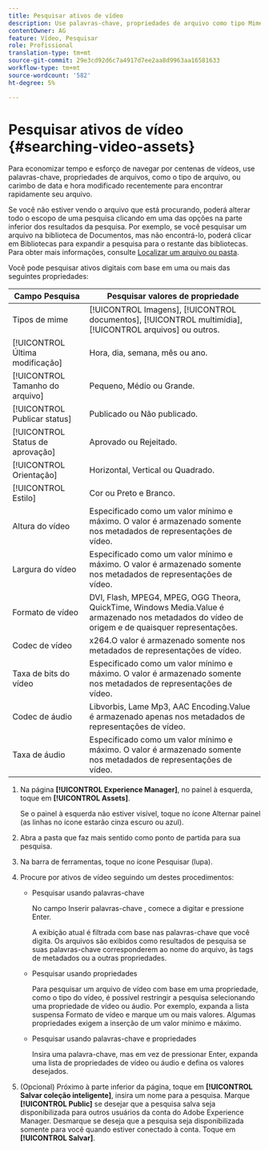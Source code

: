 ```yaml
---
title: Pesquisar ativos de vídeo
description: Use palavras-chave, propriedades de arquivo como tipo Mime, tamanho ou carimbo de data e hora modificado recentemente para localizar rapidamente seu arquivo no AEM Assets.
contentOwner: AG
feature: Vídeo, Pesquisar
role: Profissional
translation-type: tm+mt
source-git-commit: 29e3cd92d6c7a4917d7ee2aa8d9963aa16581633
workflow-type: tm+mt
source-wordcount: '582'
ht-degree: 5%

---
```



# Pesquisar ativos de vídeo {#searching-video-assets}

Para economizar tempo e esforço de navegar por centenas de vídeos, use palavras-chave, propriedades de arquivos, como o tipo de arquivo, ou carimbo de data e hora modificado recentemente para encontrar rapidamente seu arquivo.

Se você não estiver vendo o arquivo que está procurando, poderá alterar todo o escopo de uma pesquisa clicando em uma das opções na parte inferior dos resultados da pesquisa. Por exemplo, se você pesquisar um arquivo na biblioteca de Documentos, mas não encontrá-lo, poderá clicar em Bibliotecas para expandir a pesquisa para o restante das bibliotecas. Para obter mais informações, consulte [Localizar um arquivo ou pasta](https://windows.microsoft.com/en-us/windows7/find-a-file-or-folder).

Você pode pesquisar ativos digitais com base em uma ou mais das seguintes propriedades:

| Campo Pesquisa | Pesquisar valores de propriedade |
|---|---|
| Tipos de mime | [!UICONTROL Imagens],  [!UICONTROL documentos],  [!UICONTROL multimídia],  [!UICONTROL arquivos] ou outros. |
| [!UICONTROL Última modificação] | Hora, dia, semana, mês ou ano. |
| [!UICONTROL Tamanho do arquivo] | Pequeno, Médio ou Grande. |
| [!UICONTROL Publicar status] | Publicado ou Não publicado. |
| [!UICONTROL Status de aprovação] | Aprovado ou Rejeitado. |
| [!UICONTROL Orientação] | Horizontal, Vertical ou Quadrado. |
| [!UICONTROL Estilo] | Cor ou Preto e Branco. |
| Altura do vídeo | Especificado como um valor mínimo e máximo. O valor é armazenado somente nos metadados de representações de vídeo. |
| Largura do vídeo | Especificado como um valor mínimo e máximo. O valor é armazenado somente nos metadados de representações de vídeo. |
| Formato de vídeo | DVI, Flash, MPEG4, MPEG, OGG Theora, QuickTime, Windows Media.Value é armazenado nos metadados do vídeo de origem e de quaisquer representações. |
| Codec de vídeo | x264.O valor é armazenado somente nos metadados de representações de vídeo. |
| Taxa de bits do vídeo | Especificado como um valor mínimo e máximo. O valor é armazenado somente nos metadados de representações de vídeo. |
| Codec de áudio | Libvorbis, Lame Mp3, AAC Encoding.Value é armazenado apenas nos metadados de representações de vídeo. |
| Taxa de áudio | Especificado como um valor mínimo e máximo. O valor é armazenado somente nos metadados de representações de vídeo. |

1. Na página **[!UICONTROL Experience Manager]**, no painel à esquerda, toque em **[!UICONTROL Assets]**.

   Se o painel à esquerda não estiver visível, toque no ícone Alternar painel (as linhas no ícone estarão cinza escuro ou azul).

1. Abra a pasta que faz mais sentido como ponto de partida para sua pesquisa.
1. Na barra de ferramentas, toque no ícone Pesquisar (lupa).
1. Procure por ativos de vídeo seguindo um destes procedimentos:

   * Pesquisar usando palavras-chave

      No campo Inserir palavras-chave , comece a digitar e pressione Enter.

      A exibição atual é filtrada com base nas palavras-chave que você digita. Os arquivos são exibidos como resultados de pesquisa se suas palavras-chave corresponderem ao nome do arquivo, às tags de metadados ou a outras propriedades.

   * Pesquisar usando propriedades

      Para pesquisar um arquivo de vídeo com base em uma propriedade, como o tipo do vídeo, é possível restringir a pesquisa selecionando uma propriedade de vídeo ou áudio. Por exemplo, expanda a lista suspensa Formato de vídeo e marque um ou mais valores. Algumas propriedades exigem a inserção de um valor mínimo e máximo.

   * Pesquisar usando palavras-chave e propriedades

      Insira uma palavra-chave, mas em vez de pressionar Enter, expanda uma lista de propriedades de vídeo ou áudio e defina os valores desejados.

1. (Opcional) Próximo à parte inferior da página, toque em **[!UICONTROL Salvar coleção inteligente]**, insira um nome para a pesquisa. Marque **[!UICONTROL Public]** se desejar que a pesquisa salva seja disponibilizada para outros usuários da conta do Adobe Experience Manager. Desmarque se deseja que a pesquisa seja disponibilizada somente para você quando estiver conectado à conta. Toque em **[!UICONTROL Salvar]**.
